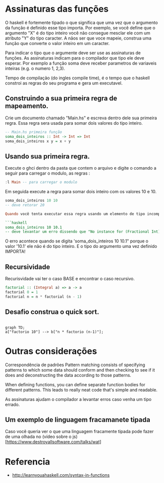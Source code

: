 # Assinaturas das funções

O haskell é fortemente tipado o que significa que uma vez que o argumento da função é definido esse tipo importa. Por exemplo, se você define que o argumento "X" é do tipo inteiro você não consegue mesclar ele com um atributo "Y" do tipo caracter. A nãos ser que voce mapeie, construa uma função que converte o valor inteiro em um caracter.


Para indicar o tipo que o argumente deve ser use as assinaturas de funções. As assinaturas indicam para o compilador que tipo ele deve esperar. Por exemplo a função soma deve receber parametros de variaveis inteiras (e.g. o numero 1, 2,3). 


<!-- O preludio é o tempo que o haskell constroi e compoem as regras do seu programa. -->

Tempo de compilação (do ingles compile time), é o tempo que o haskell constroi as regras do seu programa e gera um executavel.
<!-- statements vs expressions -->

## Construindo a sua primeira regra de mapeamento.

Crie um documento chamado "Main.hs" e escreva dentro dele sua primeira regra. Essa regra sera usada para somar dois valores do tipo inteiro.

```haskell
-- Main.hs primeira função
soma_dois_inteiros :: Int -> Int => Int
soma_dois_inteiros x y = x + y
```
## Usando sua primeira regra.
Execute o ghci dentro da pasta que contem o arquivo e digite o comando a seguir para carregar o modulo, as regras :
```haskell
:l Main -- para carregar o modulo
```

Em seguida execute a regra para somar dois inteiro com os valores 10 e 10.

```haskell
soma_dois_inteiros 10 10
-- deve retorar 20

Quando você tenta executar essa regra usando um elemento de tipo incompativel, de um tipo diferente da assinatura da função, o compilador irá le informar um erro.

```haskell
soma_dois_inteiros 10 10.1
-- deve levantar um erro dissendo que "No instance for (Fractional Int) arising from the literal `10.2'"
```

O erro acontece quando se digita 'soma_dois_inteiros 10 10.1" porque o valor '10.1' ele não é do tipo inteiro. E o tipo do argumento uma vez definido IMPORTA!





## Recursividade
Recurisvidade vai ter o caso BASE e encontrar o caso recursivo. 

```haskell
factorial :: (Integral a) => a -> a  
factorial 0 = 1  
factorial n = n * factorial (n - 1)  
```

## Desafio construa o quick sort.




```mermaid

graph TD;
a["factorio 10"] --> b["n * factorio (n-1)"];

```

# Outras considerações


Correspondência de padrões Pattern matching consists of specifying patterns to which some data should conform and then checking to see if it does and deconstructing the data according to those patterns.

When defining functions, you can define separate function bodies for different patterns. This leads to really neat code that's simple and readable.

As assinaturas ajudam o compilador a levantar erros caso venha um tipo errado.









## Um exemplo de linguagem fracamanete tipada

Caso você queria ver o que uma linguagem fracamente tipada pode fazer de uma olhada no (vídeo sobre o js)[https://www.destroyallsoftware.com/talks/wat]






# Referencia

- http://learnyouahaskell.com/syntax-in-functions
